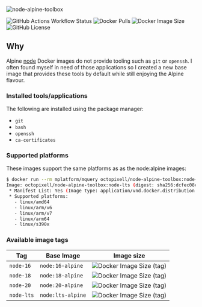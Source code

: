 ![node-alpine-toolbox](https://socialify.git.ci/Octopixell/node-alpine-toolbox/image?description=1&descriptionEditable=Base%20Docker%20image%20based%20on%20node%3Aalpine%20with%20a%20little%20extra%20power&font=Bitter&issues=1&language=1&name=1&owner=1&pattern=Floating%20Cogs&pulls=1&theme=Dark)

![GitHub Actions Workflow Status](https://img.shields.io/github/actions/workflow/status/octopixell/node-alpine-toolbox/.github%2Fworkflows%2Fbuild-and-publish.yml)
![Docker Pulls](https://img.shields.io/docker/pulls/octopixell/node-alpine-toolbox)
![Docker Image Size](https://img.shields.io/docker/image-size/octopixell/node-alpine-toolbox)
![GitHub License](https://img.shields.io/github/license/octopixell/node-alpine-toolbox)


## Why

Alpine [node](https://hub.docker.com/_/node/tags?page=1&name=alpine) Docker images do not provide tooling such as `git` or `openssh`. I often found myself in need of those applications so I created a new base image that provides these tools by default while still enjoying the Alpine flavour.

### Installed tools/applications

The following are installed using the package manager:

- `git`
- `bash`
- `openssh`
- `ca-certificates`

### Supported platforms

These images support the same platforms as as the node:alpine images:

```bash
$ docker run --rm mplatform/mquery octopixell/node-alpine-toolbox:node-lts
Image: octopixell/node-alpine-toolbox:node-lts (digest: sha256:dcfec08c45ba4a9e8329bd6a466aeda24dcc3141fa24bd6f46167c53c79b336c)
 * Manifest List: Yes (Image type: application/vnd.docker.distribution.manifest.list.v2+json)
 * Supported platforms:
   - linux/amd64
   - linux/arm/v6
   - linux/arm/v7
   - linux/arm64
   - linux/s390x
```

### Available image tags

| Tag | Base Image | Image size |
| --- | ---------- | ---------- |
| `node-16` | `node:16-alpine` | ![Docker Image Size (tag)](https://img.shields.io/docker/image-size/octopixell/node-alpine-toolbox/node-16) |
| `node-18` | `node:18-alpine` | ![Docker Image Size (tag)](https://img.shields.io/docker/image-size/octopixell/node-alpine-toolbox/node-18) |
| `node-20` | `node:20-alpine` | ![Docker Image Size (tag)](https://img.shields.io/docker/image-size/octopixell/node-alpine-toolbox/node-20) |
| `node-lts` | `node:lts-alpine` | ![Docker Image Size (tag)](https://img.shields.io/docker/image-size/octopixell/node-alpine-toolbox/node-lts) |
